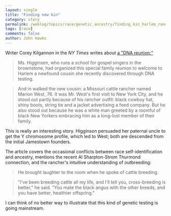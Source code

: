 ```yaml
---
layout: single 
title: "Finding new kin" 
category: story
permalink: /weblog/topics/race/genetic_ancestry/finding_kin_harlem_rancher_2007.html
tags: [race] 
comments: false 
author: John Hawks 
---
```



<p>
Writer Corey Kilgannon in the <i>NY Times</i> writes about <a href="http://www.nytimes.com/2007/03/14/arts/14reun.html?pagewanted=1&ei=5088&en=5bf3d660273829c4&ex=1331524800&partner=rssnyt&emc=rss">a "DNA reunion:"</a>
</p>

<blockquote>Ms. Higginsen, who runs a school for gospel singers in the brownstone, had organized this special family reunion to welcome to Harlem a newfound cousin she recently discovered through DNA testing.</blockquote>

<blockquote>And in walked the new cousin: a Missouri cattle rancher named Marion West, 76. It was Mr. West's first visit to New York City, and he stood out partly because of his rancher outfit: black cowboy hat, shiny boots, string tie and a jacket advertising a feed company. But he also stood out because he was a white man greeted by a roomful of black New Yorkers embracing him as a long-lost member of their family.</blockquote>

<p>
This is really an interesting story. Higginson persuaded her paternal uncle to get the Y chromosome profile, which led to West; both are descended from the initial Jamestown founders. 
</p>

<p>
The article covers the occasional conflicts between race self-identification and ancestry, mentions the recent Al Sharpton-Strom Thurmond connection, and the rancher's intuitive understanding of outbreeding: 
</p>

<blockquote>He brought laughter to the room when he spoke of cattle breeding.</blockquote>

<blockquote>"I've been breeding cattle all my life, and I'll tell you, cross-breeding is better," he said. "You mate the black angus with the other breeds, and you have better, healthier offspring."</blockquote>

<p>
I can think of no better way to illustrate that this kind of genetic testing is going mainstream. 
</p>


